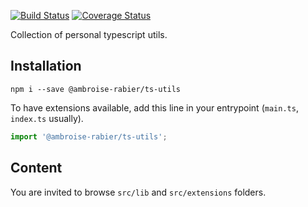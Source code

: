 [![Build Status](https://travis-ci.com/ambroiseRabier/ts-utils.svg?branch=master)](https://travis-ci.com/ambroiseRabier/ts-utils)
[![Coverage Status](https://coveralls.io/repos/github/ambroiseRabier/ts-utils/badge.svg)](https://coveralls.io/github/ambroiseRabier/ts-utils)

Collection of personal typescript utils.

## Installation

```shell script
npm i --save @ambroise-rabier/ts-utils
```

To have extensions available, add this line in your entrypoint (`main.ts`, `index.ts` usually).
```typescript
import '@ambroise-rabier/ts-utils';
```

## Content

You are invited to browse `src/lib` and `src/extensions` folders. 
